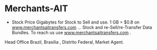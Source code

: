 # Merchants-AIT
- Stock Price Gigabytes for Stock to Sell and use.
1 GB = $0.8 on www.merchantsaitransfers.com ...
Stock and re-Sell/re-Transfer Data Bundles.
To reach us use www.merchantsaitransfers.com .

Head Office Brazil, Brasilia , Distrito Federal, Market Agent.
